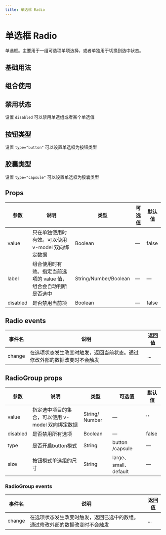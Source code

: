 ```yaml
---
title: 单选框 Radio
---
```


<b-back-top></b-back-top>

# 单选框 Radio

单选框。主要用于一组可选项单项选择，或者单独用于切换到选中状态。

## 基础用法

<preview path="./demo/Radio/Basic.vue"></preview>

## 组合使用

<preview path="./demo/Radio/Group.vue"></preview>

## 禁用状态

设置 `disabled` 可以禁用单选组或者某个单选值

<preview path="./demo/Radio/Disabled.vue"></preview>

## 按钮类型

设置 `type="button"` 可以设置单选框为按钮类型

<preview path="./demo/Radio/ButtonType.vue"></preview>

## 胶囊类型

设置 `type="capsule"` 可以设置单选框为胶囊类型

<preview path="./demo/Radio/CapsuleType.vue"></preview>

## Props

| 参数     | 说明                                                            | 类型                  | 可选值 | 默认值 |
| -------- | --------------------------------------------------------------- | --------------------- | ------ | ------ |
| value    | 只在单独使用时有效。可以使用 v-model 双向绑定数据               | Boolean               | —      | false  |
| label    | 组合使用时有效。指定当前选项的 value 值，组合会自动判断是否选中 | String/Number/Boolean | —      | —      |
| disabled | 是否禁用当前项                                                  | Boolean               | —      | false  |

## Radio events

| 事件名 | 说明                                                                     | 返回值 |
| ------ | ------------------------------------------------------------------------ | ------ |
| change | 在选项状态发生改变时触发，返回当前状态。通过修改外部的数据改变时不会触发 | ...    |

## RadioGroup props

| 参数     | 说明                                              | 类型           | 可选值                | 默认值 |
| -------- | ------------------------------------------------- | -------------- | --------------------- | ------ |
| value    | 指定选中项目的集合，可以使用 v-model 双向绑定数据 | String/ Number | —                     | ''     |
| disabled | 是否禁用所有选项                                  | Boolean        | —                     | false  |
| type     | 是否开启button模式                                | String         | button /capsule       | —      |
| size     | 按钮模式单选组的尺寸                              | String         | large、small、default | —      |

### RadioGroup events

| 事件名 | 说明                                                                         | 返回值 |
| ------ | ---------------------------------------------------------------------------- | ------ |
| change | 在选项状态发生改变时触发，返回已选中的数组。通过修改外部的数据改变时不会触发 | ...    |
